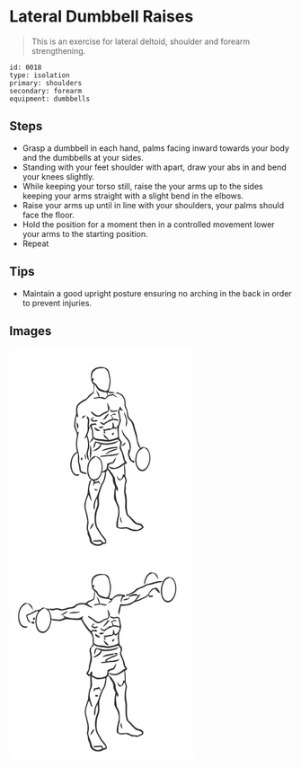 # Lateral Dumbbell Raises
> This is an exercise for lateral deltoid, shoulder and forearm strengthening.

``` 
id: 0018 
type: isolation 
primary: shoulders 
secondary: forearm 
equipment: dumbbells 
``` 

## Steps

 - Grasp a dumbbell in each hand, palms facing inward towards your body and the dumbbells at your sides.
 - Standing with your feet shoulder with apart, draw your abs in and bend your knees slightly.
 - While keeping your torso still, raise the your arms up to the sides keeping your arms straight with a slight bend in the elbows.
 - Raise your arms up until in line with your shoulders, your palms should face the floor.
 - Hold the position for a moment then in a controlled movement lower your arms to the starting position.
 - Repeat

## Tips

 - Maintain a good upright posture ensuring no arching in the back in order to prevent injuries.

## Images

<svg width="328" height="275pt" viewBox="0 0 246 275" xmlns="http://www.w3.org/2000/svg">
  <g fill="#FFF">
    <path d="M0 0h246v275H0V0m108.86 36.03c.12 4.64-.18 10.01 3.66 13.38-.27 3.42.33 7.02-.76 10.3-2.2 1.77-4.79 3.12-6.56 5.38-1.33 1.37-2.26 3.34-4.23 3.91-3.68 1.3-6.66 3.91-9.5 6.5-3.08 3.41-2.61 8.32-2.28 12.56-1.4 5.2-2.81 10.51-2.77 15.95.01 5.27 4.96 9.54 3.59 14.95-1.42 6.62-1.7 13.64.36 20.16-5.42 2.52-7.76 8.48-8.83 13.99-.99 5.4.24 11.3 3.59 15.69 1.93 2.45 6.74 4.26 8.56.74-2.52-.02-5.54.26-7.32-1.94-3.85-4.49-3.94-11.03-2.76-16.53.79-4.51 3.75-8.08 7.25-10.82 1.75 5.14-.49 10.63 1.44 15.69 1.12 3.14.72 6.59 1.82 9.72 2.07 3.22 6.41 3.02 9.74 3.66-1.29-3.46-5.69-2.29-8.02-4.34-1.13-2.86-.56-6.15-1.75-9.03-.9-2.18-1.09-4.53-.86-6.86.68-6.57-2.8-12.63-2.8-19.15-.39-6.07 1.47-11.92 2.32-17.86-.43.33-1.3 1-1.74 1.33-1.06-4.1-3.67-8.02-2.85-12.42.49-2.97.84-5.96 1.28-8.93.89.27 1.76.56 2.64.89-.81-4.7-2.43-9.77-.49-14.39 2.62-3.88 6.87-6.13 10.92-8.21 3.16-3.19 6.11-6.61 9.68-9.38l.46.85c-.05-4.23.91-8.39.83-12.62 1.17 1.33 2.17 2.79 2.99 4.36 2.35 4.75 8.28 6.12 13.15 6.25.32 1.09.95 3.25 1.27 4.33-.83 1.16-1.73 2.27-2.66 3.36-2.64-1.09-5.43-1.73-8.29-1.71.91-3.77-2.44-6.33-4.32-9.12 1.17 3.05 2.26 6.15 3.72 9.08-2.73.55-5.45 1.17-8.12 2 3.5 1.75 7.15-1.1 10.77-.15 2.01.25 3.89 1.3 5.94 1.21 1.52-.73 2.57-2.13 3.64-3.38 2.38-.82 4.81-1.47 7.33-1.69 1.67 1.5 3.72 2.35 5.85 2.95-2.07-1.49-4.18-2.96-6.07-4.69-2.58.18-5.04 1-7.44 1.89-.03-1.38-.07-2.75-.12-4.12 3.06 1 6.31 1.78 9.49.75-2.52-1.37-5.49-1.22-8.23-1.74 1.41-3.78 2.02-7.79 2.63-11.75.82-5.17-1.3-10.13-2.07-15.16-2.18-5.77-9.54-6.56-14.8-5.52-4.8.61-9.25 4.67-9.28 9.68m32.39 25.18c7.27-.38 13.34 6.63 12.44 13.78-.6 3.57 1.75 6.47 2.71 9.71.8 2.29.51 4.77.89 7.13.83 3.38 3.95 5.36 5.69 8.2 1.65 3.04 2.18 6.49 3.16 9.76 1.38 4.69 3.21 9.29 3.79 14.18.7 3.77 1.6 8 4.62 10.65-4.44 3.35-6.04 9.03-6.45 14.34-.25 4.88.82 10.15 4.14 13.9 2.48 2.8 7.21 3.11 9.84.35 6.61-6.4 7.9-17.28 4.08-25.45-1.82-4.14-7.08-5.94-11.09-3.9-1.3-3.96-3.86-7.53-4-11.82-.2-6.2-3.08-11.8-4.17-17.83-.7-3.47-2.63-6.51-5.33-8.76-3.23-2.52-2.82-6.9-3.77-10.48-.62-3.42-3.12-6.35-2.7-9.96.14-3.39-.49-6.84-2.5-9.64-1.6-3.41-5.52-4.33-8.65-5.79-.9.55-1.79 1.1-2.7 1.63m-10.33 23.82c-3.59 1.06-6.71 3.02-9.84 4.96-4.86 2.36-8.44-2.5-11.96-4.98-.19 2.78 2.27 4.32 4.23 5.76 3.08 2.49 7.93 2.1 10.79-.54 1.87-1.8 4.5-2.18 6.74-3.33 1.52-1.67 2.21-3.88 3.18-5.89-1.01-2.53-2.04-5.06-3.53-7.35-.2 3.9 2.45 7.57.39 11.37m14.15.18c.42 4.65 2.49 9.13 1.83 13.84-.7 2.77-2.29 5.18-3.68 7.65-.72-.01-2.18-.01-2.91-.01-1.07-1.82-.18-6.28-2.89-6.49.49 2.61.63 5.28-.45 7.78-2.64.08-5.41-.18-7.78 1.23-1.4 1.02-2.75-.6-4.06-1.01.53 1.46 1 2.94 1.4 4.44l-1.46.24c1.07.78 2.16 1.54 3.25 2.29-.3-1.33-.61-2.66-.94-3.98 3.74-.86 7.73-.91 11.14-2.83 1.15-.64 2.43.26 3.62.4.48-.45 1.45-1.36 1.94-1.81.05 4.2.57 8.36 1.13 12.51-3.7 2.52-8.21 2.89-12.39 4.12-.46-.8-.89-1.61-1.3-2.43-2.37-1.69-4.08-4.05-6-6.18-.03 3.36 2.62 7.56 6.3 7.06-.73.52-1.46 1.04-2.19 1.55-5.65-1.93-12.33.09-17.23-3.93-.75-4.91-.06-10.22-2.86-14.65.51-.51 1.02-1.02 1.53-1.52 1.95-.06 3.91-.09 5.86-.06-.75-.87-1.5-1.74-2.26-2.61-1.5.83-3.13 1.14-4.8.7-.9.89-1.87 1.7-2.85 2.49 1.19 2.63 2.92 5.12 3.32 8.04.08 2.75.05 5.51.49 8.24-1.2 2.43-2.68 4.68-3.99 7.04 1.79-1.26 3.12-3.07 5.06-4.15-.17-.52-.5-1.56-.66-2.08 4.23 3.42 9.6 3.49 14.74 4.02 6.27 1.59 12.61-.57 18.55-2.48 1.12 1.18 2.3 2.31 3.51 3.4-.03 2.81-.64 5.55-1.17 8.29 2.15 4.18 4.22 8.51 4.88 13.21.16 2.16 1.4 3.95 2.27 5.86-4.15 2.21-7.42 6.09-12.2 7.03-3.26.82-6.4-.79-9.55-1.37 1.56 2.08 4.08 3.57 6.75 3.36 5.29 0 10.09-2.79 14.01-6.13.13 4.52.34 9.05.57 13.57-.48-.08-1.43-.24-1.91-.33-.61 2.3-1.13 4.78-2.9 6.52-3.07.19-4.14-3.17-5.68-5.19.63 2.21 1.17 4.64 2.88 6.31 3.44 1.35 5.65-2.46 6.96-4.98.96 2.06 2.56 4.19 1.82 6.6-1.4 4.65-1.1 9.52-1.71 14.28.84 5.3 2.01 10.62 1.47 16.04-.63 4.94.71 9.81 2.06 14.52 2.23 2.68 5.22 4.68 7.15 7.65 2.49 3.7 6.68 6.06 11.16 6.1.77 1.02 1.53 2.06 2.27 3.1-2.03 1.1-3.95 2.49-6.2 3.1-2.54-.24-5.08-.53-7.59-.96-2.72-1.02-5.31-2.87-8.36-2.52-3.32.33-6.7.87-9.94-.28-.1-3.92-.24-7.92.88-11.72 1.43-4.58 1.03-9.48.67-14.19-.19-3.31-2.27-6.04-3.34-9.08-1.28-5.36-1.8-10.9-1.07-16.38.45.94 1.36 2.82 1.81 3.75 1.25-1.94 1.38-4.32-.03-6.23-2.27-3.57-2.6-7.76-3.13-11.82-2.27-4.65-5.3-8.94-8.96-12.6.05-1.45.17-2.89.37-4.31.94-.76 2.01-1.33 3.04-1.96 4.88.51 6.31-4.97 7-8.75-1.69 2.01-3.11 4.24-4.39 6.52-2.49.5-4.9 1.27-7.29 2.09-.47 2.43-.34 4.99-1.18 7.32-1.6 1.51-3.68 2.37-5.55 3.48 1.1-6.07.85-12.97-3.13-18-1.57-2.25-4.56-2.35-6.93-3.2-7.05 2.88-10.07 11.19-9.97 18.32-.3 6.22 2.24 13.6 8.79 15.56-.36 2.25-.93 4.49-.88 6.79.56-1.14 1.1-2.29 1.61-3.45 1.81-.47 3.62-.96 5.42-1.5.77 1.09 1.63 2.12 2.58 3.07-.58-1.88-1.16-3.78-2.15-5.48-1.31.53-2.61 1.1-3.89 1.7-.68-.56-1.36-1.11-2.05-1.66 5.86-.49 8.88-6.33 10.47-11.31 1.4 0 2.81-.04 4.21-.11-1.02 4.51-1.37 9.34-3.8 13.4-3.46 5.56-4.65 12.12-7.15 18.1-1.77 3.4-3.94 6.75-4.31 10.67-.21 2.69-1.21 5.81.73 8.11.87-5.28.45-10.93 3.67-15.55.17 3.51.95 7.13-.03 10.6-.88 3.4-2.93 6.46-3.16 10.02-.47 5.34-.54 10.83 1.02 16.01.75 3.46 3.25 6.1 4.93 9.12 2.35 4.63 6.7 7.91 8.62 12.83-1.04.27-2.08.5-3.14.68-1.66-1.44-2.58-4.75-5.38-3.52-2.94.96-6.46-.67-8.9 1.65 3.57.74 7.18.43 10.77.12l1.68 2.04c-3.98 3-10.16 2.66-13.16-1.55-1.16-2.92-1.28-6.19-2.71-9.03-1.31-3.93-3.55-7.96-2.51-12.21 1.64-7.58-1.38-14.98-2.99-22.28-1.49-6.57.92-13.15 3.52-19.1 1.48 2.82 1.94 6.3 4.47 8.47-1.35-5.37-3.08-10.65-3.76-16.16.26-3.9 1.79-7.53 2.79-11.26-.37-.16-1.13-.49-1.51-.65-2.54 5.57-2.59 11.74-3.25 17.71-1.61 5.32-3.9 10.52-4.5 16.11.45 6.82 3.27 13.23 3.97 20.02.56 4.95-2.15 9.94.43 14.63-.96 3.75 2.22 6.64 2.53 10.21.24 2.14.43 4.68 2.49 5.92 4.16 3.58 11.4 4.77 15.6.71 1.4-.17 2.8-.35 4.2-.54.09-1.57.13-3.15.12-4.73-1.82-2.68-3.64-5.35-5.89-7.69-2-3.22-3.91-6.51-6.01-9.67-2.65-8.44-2.15-18.03 1.5-26.11 1.88-5.35-.18-11.09.88-16.55 1.02-4.58 2.68-9 4.19-13.41 3.23-4.68 4.95-10.22 5.14-15.9-.21-1.82.96-3.19 1.97-4.55 2.3 2.67 4.03 5.76 5.91 8.74 1.9 2.89.69 6.68 2.25 9.72.79 1.98 2.41 3.92 1.65 6.18-.96 4.43-1.19 8.97-1.23 13.49 1.34 5.04 5.09 9.24 5.48 14.58 1.48 8.14-3.46 15.73-2.16 23.92 3.17 2.58 7.24 2.29 11.06 1.86 4.45-.79 7.57 3.62 11.95 3.28 4.92.74 10.71-.87 13.46-5.26-1.18-1.56-2.24-3.26-3.81-4.47-2.3-.64-4.93-.46-6.83-2.14-3.78-2.85-6.15-7.18-10.2-9.75-3.54-9.18-.29-19.34-3.03-28.67-.81-2.31-.47-4.76.06-7.08-1.19-3.01.34-5.91.94-8.85.74-3.12-1.97-5.71-1.75-8.78.19-4.68-.09-9.37-.93-13.97 1.11-.62 2.22-1.24 3.33-1.87-.94-1.49-1.93-2.95-3.03-4.32-.57-6.01-3.64-11.28-5.34-16.97.2-2.41 1.64-4.68 1.07-7.13-.61-1.72-2.36-2.74-3.01-4.43-1.06-4.4-.91-8.97-.87-13.47-.05-3.56 2.16-6.59 2.88-9.99-.37-4.78-2.4-9.36-1.95-14.24 1.62-.79 3.31.48 4.96.68-1.44-1.89-3.09-3.64-4.15-5.78-.79 2.24-1.67 4.45-2.69 6.6m-11.05-2.19c1.05 4.98 7.68 2.53 10.97 1.36-1.94-1.4-4.17-.18-6.19.25-1.58-.58-3.15-1.2-4.78-1.61m18.89 2.5c-.23 5.03 3.91 9.23 2.84 14.28-.28 2.24-.52 4.49-.51 6.75 4.4-6.7.91-14.67-2.33-21.03m-14.26 2.95c-1.23.92-2.52 1.77-3.9 2.45.68.42 1.36.84 2.04 1.27.14.82.42 2.48.56 3.31-2.38.88-5.07 1.2-6.83 3.24-.55.11-1.65.32-2.2.42-.42.61-1.26 1.84-1.68 2.45-2.01-.83-3.95-1.83-5.95-2.69 1.05 2.49 3.33 3.88 5.81 4.63 1.32-1.74 3.08-2.99 5.08-3.85 2.15-1.14 4.5-1.83 6.67-2.93 2.78.27 5.53.67 8.2 1.51-1.5-3.03-4.91-3.16-7.87-2.91-.28-1.76-1.2-3.29-2.23-4.71 2.18-1.16 4.48-1.22 6.77-.33-.83-.74-1.66-1.49-2.49-2.24-.49.09-1.49.28-1.98.38m-14.4 8.54c1.52-.62 2.96-1.41 4.43-2.16 1.26-2.29 2.94-4.31 4.62-6.31-4.7.35-5.89 5.77-9.05 8.47m-26.56-5.3c-.25 1.16-.45 2.33-.6 3.51 1.73-1.56 3.51-3.05 5.12-4.74-1.53.31-3.09.58-4.52 1.23m7.18 6.34c-.37 3.31-.61 6.63-.36 9.97.59 5.24-3.78 9.3-3.83 14.45.56-.87 1.68-2.6 2.24-3.47 2.51 6.01 2.84 13.03.55 19.16-1.24 4.45-.27 9.76 2.89 13.22-.27-3.48-1.64-6.8-1.57-10.31.45-3.38 2.09-6.58 1.81-10.06.14-4.76-.98-9.41-2.58-13.86 1.53-3.42 2.06-7.16 3.25-10.69-.3-.44-.9-1.3-1.2-1.73.32-4.27 2.04-9.94-2.03-12.99-2.27 1.87 1.42 4.05.83 6.31m3.99-3.09l.28 2.87c2.76 1.59 5.84 1.37 8.8.51-.58-.58-1.16-1.16-1.74-1.73-2.37 1.2-5.23 1.02-6.44-1.7.73-.11 2.19-.34 2.92-.45-.18-.39-.55-1.16-.74-1.55-1.03.68-2.06 1.37-3.08 2.05M91.37 108.6c1.43-3.07 1.02-6.52-1.78-8.68.21 2.94.17 6.1 1.78 8.68m27.52-2.75c1.16.88 2.38 2.02 3.97 1.88 1.39-.26 2.04-1.69 2.9-2.63-2.29.23-4.59.46-6.87.75m2.36 5.02a107.98 107.98 0 0 1-7.74-4.29c-.17 3.79 4.65 6.29 7.74 4.29m31.26 6.73c2.22 3.12 5.29 5.69 6.86 9.26 1.21 3.16 1.44 6.61 1.02 9.94-.42-.11-1.28-.35-1.71-.47.39 2.24-.29 4.46-.35 6.69.25 2.04 1.08 3.95 1.81 5.86.72 2.87 4.03 3.48 5.87 5.45.47-.8.95-1.6 1.42-2.4-1.41-.54-2.83-1.06-4.26-1.54-.96-2.2-1.92-4.4-3.07-6.5.52-4.35 2.64-8.48 1.94-12.94-.11-4.5-2.87-8.25-5.77-11.44-3.09-2.93-4.14-7.24-6.68-10.58.56 3 1.56 5.94 2.92 8.67m-15.01-3.16c-1.12.6-.89 3.4.71 2.24 2.07-.83 1.42-4.67-.71-2.24m-13.65 13.15c-3.03-.82-6.05-1.71-9.14-2.33-1.27 3-3.32 6.25-1.71 9.53.76-2.68 1.55-5.36 2.68-7.92 1.89.59 3.78 1.14 5.67 1.7-1.1 5.29-6.59 6.9-10.33 9.88 5.08-.36 11.15-3.62 11.62-9.26 3.68.84 7.51 1.14 11.23.4 4.17-.89 9.01-1.4 11.58-5.28-6.81 2.69-14.26 4.67-21.6 3.28m26.07 4.78c2.09-1.46 5.16-2.64 5.3-5.58-2.42 1.13-4.54 2.93-5.3 5.58m-42.29-2.26c.27 6.31-.36 12.61-.29 18.91 2.48-4.33 2.24-9.38 1.91-14.18a9.814 9.814 0 0 0-1.62-4.73m22.82 4.56c-2.6.74-5.42 1.35-7.28 3.5 5.71-.86 11.16-3.09 16.91-3.66 1.67-.31 4.12.52 4.72-1.86-4.86-.1-9.67.81-14.35 2.02m-3.08 8.3c2.79-.91 5.25-2.56 7.95-3.67 3.28-1.46 6.87-2.31 9.76-4.54-6.42.88-13.24 3.32-17.71 8.21m-6.11 1.78c.16.34.48 1.03.64 1.38 6.71-.64 13.46-1.09 20.13-2.13 2.08-.09 3.42-1.81 4.86-3.06-8.34 2.45-17.09 2.51-25.63 3.81m-18.75 5.39c-.17-2.95-.57-5.89-1.28-8.76-1.13 3.02-.5 6.14 1.28 8.76m-6.72-2.97c-.78.92-.67 2.86.53 3.38 1.91-.11 1.41-4.28-.53-3.38m-18.57 5.1c.59.49.59.49 0 0m36.3 36.51c.06 3.31 3.27 2.23 5.15 1.21-1.69-.5-3.42-.87-5.15-1.21m35 37.22c-.99 3.08-.84 6.53 1.94 8.6-.33-1.53-.73-3.03-1.14-4.53-.03-1.4-.16-2.81-.8-4.07m-41.26 17.14c2.12-1.23 3.62-3.17 4.23-5.56.53-1 1.04-2.01 1.54-3.02-3.72 1.15-4.39 5.45-5.77 8.58z"/>
    <path d="M113.68 30.7c3.56-3.31 8.74-3.27 13.3-3.09 1.64 1.54 3.53 2.92 4.63 4.93.79 2.47 1 5.07 1.65 7.57 1.39 4.58-.03 9.3-.94 13.82-.26 2.64-3.21 5-5.76 3.51-3.25-1.47-7.48-2.24-9.05-5.86-1.14-2.87-4.29-3.92-6.2-6.15.56-1.44 1.14-2.87 1.71-4.31-.7.11-2.1.35-2.8.47-.25-3.87.27-8.27 3.46-10.89zM172.33 139.39c1.77-2.8 4.82-4.28 7.55-5.95 2.25 1.66 4.77 3.33 5.73 6.11 2.48 6.41 1.74 14.19-2.21 19.87-1.66 2.21-4.35 4.51-7.31 3.62-4.1-1.55-6.06-6.04-6.33-10.16-.34-4.59.1-9.5 2.57-13.49zM115.44 145.68c2.39 1.54 4.98 3.13 6.08 5.9 2.54 5.76 2.12 12.7-.46 18.38-1.68 3.62-5.6 7.3-9.89 5.87-4.07-1.91-5.41-6.77-5.83-10.88-.22-4.6.56-9.45 3.05-13.39 1.67-2.67 4.46-4.25 7.05-5.88z"/>
  </g>
  <g fill="#333">
    <path d="M108.86 36.03c.03-5.01 4.48-9.07 9.28-9.68 5.26-1.04 12.62-.25 14.8 5.52.77 5.03 2.89 9.99 2.07 15.16-.61 3.96-1.22 7.97-2.63 11.75 2.74.52 5.71.37 8.23 1.74-3.18 1.03-6.43.25-9.49-.75.05 1.37.09 2.74.12 4.12 2.4-.89 4.86-1.71 7.44-1.89 1.89 1.73 4 3.2 6.07 4.69-2.13-.6-4.18-1.45-5.85-2.95-2.52.22-4.95.87-7.33 1.69-1.07 1.25-2.12 2.65-3.64 3.38-2.05.09-3.93-.96-5.94-1.21-3.62-.95-7.27 1.9-10.77.15 2.67-.83 5.39-1.45 8.12-2-1.46-2.93-2.55-6.03-3.72-9.08 1.88 2.79 5.23 5.35 4.32 9.12 2.86-.02 5.65.62 8.29 1.71.93-1.09 1.83-2.2 2.66-3.36-.32-1.08-.95-3.24-1.27-4.33-4.87-.13-10.8-1.5-13.15-6.25-.82-1.57-1.82-3.03-2.99-4.36.08 4.23-.88 8.39-.83 12.62l-.46-.85c-3.57 2.77-6.52 6.19-9.68 9.38-4.05 2.08-8.3 4.33-10.92 8.21-1.94 4.62-.32 9.69.49 14.39-.88-.33-1.75-.62-2.64-.89-.44 2.97-.79 5.96-1.28 8.93-.82 4.4 1.79 8.32 2.85 12.42.44-.33 1.31-1 1.74-1.33-.85 5.94-2.71 11.79-2.32 17.86 0 6.52 3.48 12.58 2.8 19.15-.23 2.33-.04 4.68.86 6.86 1.19 2.88.62 6.17 1.75 9.03 2.33 2.05 6.73.88 8.02 4.34-3.33-.64-7.67-.44-9.74-3.66-1.1-3.13-.7-6.58-1.82-9.72-1.93-5.06.31-10.55-1.44-15.69-3.5 2.74-6.46 6.31-7.25 10.82-1.18 5.5-1.09 12.04 2.76 16.53 1.78 2.2 4.8 1.92 7.32 1.94-1.82 3.52-6.63 1.71-8.56-.74-3.35-4.39-4.58-10.29-3.59-15.69 1.07-5.51 3.41-11.47 8.83-13.99-2.06-6.52-1.78-13.54-.36-20.16 1.37-5.41-3.58-9.68-3.59-14.95-.04-5.44 1.37-10.75 2.77-15.95-.33-4.24-.8-9.15 2.28-12.56 2.84-2.59 5.82-5.2 9.5-6.5 1.97-.57 2.9-2.54 4.23-3.91 1.77-2.26 4.36-3.61 6.56-5.38 1.09-3.28.49-6.88.76-10.3-3.84-3.37-3.54-8.74-3.66-13.38m4.82-5.33c-3.19 2.62-3.71 7.02-3.46 10.89.7-.12 2.1-.36 2.8-.47-.57 1.44-1.15 2.87-1.71 4.31 1.91 2.23 5.06 3.28 6.2 6.15 1.57 3.62 5.8 4.39 9.05 5.86 2.55 1.49 5.5-.87 5.76-3.51.91-4.52 2.33-9.24.94-13.82-.65-2.5-.86-5.1-1.65-7.57-1.1-2.01-2.99-3.39-4.63-4.93-4.56-.18-9.74-.22-13.3 3.09z"/>
    <path d="M141.25 61.21c.91-.53 1.8-1.08 2.7-1.63 3.13 1.46 7.05 2.38 8.65 5.79 2.01 2.8 2.64 6.25 2.5 9.64-.42 3.61 2.08 6.54 2.7 9.96.95 3.58.54 7.96 3.77 10.48 2.7 2.25 4.63 5.29 5.33 8.76 1.09 6.03 3.97 11.63 4.17 17.83.14 4.29 2.7 7.86 4 11.82 4.01-2.04 9.27-.24 11.09 3.9 3.82 8.17 2.53 19.05-4.08 25.45-2.63 2.76-7.36 2.45-9.84-.35-3.32-3.75-4.39-9.02-4.14-13.9.41-5.31 2.01-10.99 6.45-14.34-3.02-2.65-3.92-6.88-4.62-10.65-.58-4.89-2.41-9.49-3.79-14.18-.98-3.27-1.51-6.72-3.16-9.76-1.74-2.84-4.86-4.82-5.69-8.2-.38-2.36-.09-4.84-.89-7.13-.96-3.24-3.31-6.14-2.71-9.71.9-7.15-5.17-14.16-12.44-13.78m31.08 78.18c-2.47 3.99-2.91 8.9-2.57 13.49.27 4.12 2.23 8.61 6.33 10.16 2.96.89 5.65-1.41 7.31-3.62 3.95-5.68 4.69-13.46 2.21-19.87-.96-2.78-3.48-4.45-5.73-6.11-2.73 1.67-5.78 3.15-7.55 5.95zM130.92 85.03c2.06-3.8-.59-7.47-.39-11.37 1.49 2.29 2.52 4.82 3.53 7.35-.97 2.01-1.66 4.22-3.18 5.89-2.24 1.15-4.87 1.53-6.74 3.33-2.86 2.64-7.71 3.03-10.79.54-1.96-1.44-4.42-2.98-4.23-5.76 3.52 2.48 7.1 7.34 11.96 4.98 3.13-1.94 6.25-3.9 9.84-4.96z"/>
    <path d="M145.07 85.21c1.02-2.15 1.9-4.36 2.69-6.6 1.06 2.14 2.71 3.89 4.15 5.78-1.65-.2-3.34-1.47-4.96-.68-.45 4.88 1.58 9.46 1.95 14.24-.72 3.4-2.93 6.43-2.88 9.99-.04 4.5-.19 9.07.87 13.47.65 1.69 2.4 2.71 3.01 4.43.57 2.45-.87 4.72-1.07 7.13 1.7 5.69 4.77 10.96 5.34 16.97 1.1 1.37 2.09 2.83 3.03 4.32-1.11.63-2.22 1.25-3.33 1.87.84 4.6 1.12 9.29.93 13.97-.22 3.07 2.49 5.66 1.75 8.78-.6 2.94-2.13 5.84-.94 8.85-.53 2.32-.87 4.77-.06 7.08 2.74 9.33-.51 19.49 3.03 28.67 4.05 2.57 6.42 6.9 10.2 9.75 1.9 1.68 4.53 1.5 6.83 2.14 1.57 1.21 2.63 2.91 3.81 4.47-2.75 4.39-8.54 6-13.46 5.26-4.38.34-7.5-4.07-11.95-3.28-3.82.43-7.89.72-11.06-1.86-1.3-8.19 3.64-15.78 2.16-23.92-.39-5.34-4.14-9.54-5.48-14.58.04-4.52.27-9.06 1.23-13.49.76-2.26-.86-4.2-1.65-6.18-1.56-3.04-.35-6.83-2.25-9.72-1.88-2.98-3.61-6.07-5.91-8.74-1.01 1.36-2.18 2.73-1.97 4.55-.19 5.68-1.91 11.22-5.14 15.9-1.51 4.41-3.17 8.83-4.19 13.41-1.06 5.46 1 11.2-.88 16.55-3.65 8.08-4.15 17.67-1.5 26.11 2.1 3.16 4.01 6.45 6.01 9.67 2.25 2.34 4.07 5.01 5.89 7.69.01 1.58-.03 3.16-.12 4.73-1.4.19-2.8.37-4.2.54-4.2 4.06-11.44 2.87-15.6-.71-2.06-1.24-2.25-3.78-2.49-5.92-.31-3.57-3.49-6.46-2.53-10.21-2.58-4.69.13-9.68-.43-14.63-.7-6.79-3.52-13.2-3.97-20.02.6-5.59 2.89-10.79 4.5-16.11.66-5.97.71-12.14 3.25-17.71.38.16 1.14.49 1.51.65-1 3.73-2.53 7.36-2.79 11.26.68 5.51 2.41 10.79 3.76 16.16-2.53-2.17-2.99-5.65-4.47-8.47-2.6 5.95-5.01 12.53-3.52 19.1 1.61 7.3 4.63 14.7 2.99 22.28-1.04 4.25 1.2 8.28 2.51 12.21 1.43 2.84 1.55 6.11 2.71 9.03 3 4.21 9.18 4.55 13.16 1.55l-1.68-2.04c-3.59.31-7.2.62-10.77-.12 2.44-2.32 5.96-.69 8.9-1.65 2.8-1.23 3.72 2.08 5.38 3.52 1.06-.18 2.1-.41 3.14-.68-1.92-4.92-6.27-8.2-8.62-12.83-1.68-3.02-4.18-5.66-4.93-9.12-1.56-5.18-1.49-10.67-1.02-16.01.23-3.56 2.28-6.62 3.16-10.02.98-3.47.2-7.09.03-10.6-3.22 4.62-2.8 10.27-3.67 15.55-1.94-2.3-.94-5.42-.73-8.11.37-3.92 2.54-7.27 4.31-10.67 2.5-5.98 3.69-12.54 7.15-18.1 2.43-4.06 2.78-8.89 3.8-13.4-1.4.07-2.81.11-4.21.11-1.59 4.98-4.61 10.82-10.47 11.31.69.55 1.37 1.1 2.05 1.66 1.28-.6 2.58-1.17 3.89-1.7.99 1.7 1.57 3.6 2.15 5.48-.95-.95-1.81-1.98-2.58-3.07-1.8.54-3.61 1.03-5.42 1.5a89.87 89.87 0 0 1-1.61 3.45c-.05-2.3.52-4.54.88-6.79-6.55-1.96-9.09-9.34-8.79-15.56-.1-7.13 2.92-15.44 9.97-18.32 2.37.85 5.36.95 6.93 3.2 3.98 5.03 4.23 11.93 3.13 18 1.87-1.11 3.95-1.97 5.55-3.48.84-2.33.71-4.89 1.18-7.32 2.39-.82 4.8-1.59 7.29-2.09 1.28-2.28 2.7-4.51 4.39-6.52-.69 3.78-2.12 9.26-7 8.75-1.03.63-2.1 1.2-3.04 1.96-.2 1.42-.32 2.86-.37 4.31 3.66 3.66 6.69 7.95 8.96 12.6.53 4.06.86 8.25 3.13 11.82 1.41 1.91 1.28 4.29.03 6.23-.45-.93-1.36-2.81-1.81-3.75-.73 5.48-.21 11.02 1.07 16.38 1.07 3.04 3.15 5.77 3.34 9.08.36 4.71.76 9.61-.67 14.19-1.12 3.8-.98 7.8-.88 11.72 3.24 1.15 6.62.61 9.94.28 3.05-.35 5.64 1.5 8.36 2.52 2.51.43 5.05.72 7.59.96 2.25-.61 4.17-2 6.2-3.1-.74-1.04-1.5-2.08-2.27-3.1-4.48-.04-8.67-2.4-11.16-6.1-1.93-2.97-4.92-4.97-7.15-7.65-1.35-4.71-2.69-9.58-2.06-14.52.54-5.42-.63-10.74-1.47-16.04.61-4.76.31-9.63 1.71-14.28.74-2.41-.86-4.54-1.82-6.6-1.31 2.52-3.52 6.33-6.96 4.98-1.71-1.67-2.25-4.1-2.88-6.31 1.54 2.02 2.61 5.38 5.68 5.19 1.77-1.74 2.29-4.22 2.9-6.52.48.09 1.43.25 1.91.33-.23-4.52-.44-9.05-.57-13.57-3.92 3.34-8.72 6.13-14.01 6.13-2.67.21-5.19-1.28-6.75-3.36 3.15.58 6.29 2.19 9.55 1.37 4.78-.94 8.05-4.82 12.2-7.03-.87-1.91-2.11-3.7-2.27-5.86-.66-4.7-2.73-9.03-4.88-13.21.53-2.74 1.14-5.48 1.17-8.29a62.572 62.572 0 0 1-3.51-3.4c-5.94 1.91-12.28 4.07-18.55 2.48-5.14-.53-10.51-.6-14.74-4.02.16.52.49 1.56.66 2.08-1.94 1.08-3.27 2.89-5.06 4.15 1.31-2.36 2.79-4.61 3.99-7.04-.44-2.73-.41-5.49-.49-8.24-.4-2.92-2.13-5.41-3.32-8.04.98-.79 1.95-1.6 2.85-2.49 1.67.44 3.3.13 4.8-.7.76.87 1.51 1.74 2.26 2.61-1.95-.03-3.91 0-5.86.06-.51.5-1.02 1.01-1.53 1.52 2.8 4.43 2.11 9.74 2.86 14.65 4.9 4.02 11.58 2 17.23 3.93.73-.51 1.46-1.03 2.19-1.55-3.68.5-6.33-3.7-6.3-7.06 1.92 2.13 3.63 4.49 6 6.18.41.82.84 1.63 1.3 2.43 4.18-1.23 8.69-1.6 12.39-4.12-.56-4.15-1.08-8.31-1.13-12.51-.49.45-1.46 1.36-1.94 1.81-1.19-.14-2.47-1.04-3.62-.4-3.41 1.92-7.4 1.97-11.14 2.83.33 1.32.64 2.65.94 3.98-1.09-.75-2.18-1.51-3.25-2.29l1.46-.24c-.4-1.5-.87-2.98-1.4-4.44 1.31.41 2.66 2.03 4.06 1.01 2.37-1.41 5.14-1.15 7.78-1.23 1.08-2.5.94-5.17.45-7.78 2.71.21 1.82 4.67 2.89 6.49.73 0 2.19 0 2.91.01 1.39-2.47 2.98-4.88 3.68-7.65.66-4.71-1.41-9.19-1.83-13.84m-29.63 60.47c-2.59 1.63-5.38 3.21-7.05 5.88-2.49 3.94-3.27 8.79-3.05 13.39.42 4.11 1.76 8.97 5.83 10.88 4.29 1.43 8.21-2.25 9.89-5.87 2.58-5.68 3-12.62.46-18.38-1.1-2.77-3.69-4.36-6.08-5.9z"/>
    <path d="M134.02 83.02c1.63.41 3.2 1.03 4.78 1.61 2.02-.43 4.25-1.65 6.19-.25-3.29 1.17-9.92 3.62-10.97-1.36zM152.91 85.52c3.24 6.36 6.73 14.33 2.33 21.03-.01-2.26.23-4.51.51-6.75 1.07-5.05-3.07-9.25-2.84-14.28zM138.65 88.47c.49-.1 1.49-.29 1.98-.38.83.75 1.66 1.5 2.49 2.24-2.29-.89-4.59-.83-6.77.33 1.03 1.42 1.95 2.95 2.23 4.71 2.96-.25 6.37-.12 7.87 2.91-2.67-.84-5.42-1.24-8.2-1.51-2.17 1.1-4.52 1.79-6.67 2.93-2 .86-3.76 2.11-5.08 3.85-2.48-.75-4.76-2.14-5.81-4.63 2 .86 3.94 1.86 5.95 2.69.42-.61 1.26-1.84 1.68-2.45.55-.1 1.65-.31 2.2-.42 1.76-2.04 4.45-2.36 6.83-3.24-.14-.83-.42-2.49-.56-3.31-.68-.43-1.36-.85-2.04-1.27 1.38-.68 2.67-1.53 3.9-2.45z"/>
    <path d="M124.25 97.01c3.16-2.7 4.35-8.12 9.05-8.47-1.68 2-3.36 4.02-4.62 6.31-1.47.75-2.91 1.54-4.43 2.16zM97.69 91.71c1.43-.65 2.99-.92 4.52-1.23-1.61 1.69-3.39 3.18-5.12 4.74.15-1.18.35-2.35.6-3.51zM104.87 98.05c.59-2.26-3.1-4.44-.83-6.31 4.07 3.05 2.35 8.72 2.03 12.99.3.43.9 1.29 1.2 1.73-1.19 3.53-1.72 7.27-3.25 10.69 1.6 4.45 2.72 9.1 2.58 13.86.28 3.48-1.36 6.68-1.81 10.06-.07 3.51 1.3 6.83 1.57 10.31-3.16-3.46-4.13-8.77-2.89-13.22 2.29-6.13 1.96-13.15-.55-19.16-.56.87-1.68 2.6-2.24 3.47.05-5.15 4.42-9.21 3.83-14.45-.25-3.34-.01-6.66.36-9.97zM108.86 94.96c1.02-.68 2.05-1.37 3.08-2.05.19.39.56 1.16.74 1.55-.73.11-2.19.34-2.92.45 1.21 2.72 4.07 2.9 6.44 1.7.58.57 1.16 1.15 1.74 1.73-2.96.86-6.04 1.08-8.8-.51l-.28-2.87zM91.37 108.6c-1.61-2.58-1.57-5.74-1.78-8.68 2.8 2.16 3.21 5.61 1.78 8.68zM118.89 105.85c2.28-.29 4.58-.52 6.87-.75-.86.94-1.51 2.37-2.9 2.63-1.59.14-2.81-1-3.97-1.88zM121.25 110.87c-3.09 2-7.91-.5-7.74-4.29 2.52 1.53 5.1 2.97 7.74 4.29zM152.51 117.6a33.2 33.2 0 0 1-2.92-8.67c2.54 3.34 3.59 7.65 6.68 10.58 2.9 3.19 5.66 6.94 5.77 11.44.7 4.46-1.42 8.59-1.94 12.94 1.15 2.1 2.11 4.3 3.07 6.5 1.43.48 2.85 1 4.26 1.54-.47.8-.95 1.6-1.42 2.4-1.84-1.97-5.15-2.58-5.87-5.45-.73-1.91-1.56-3.82-1.81-5.86.06-2.23.74-4.45.35-6.69.43.12 1.29.36 1.71.47.42-3.33.19-6.78-1.02-9.94-1.57-3.57-4.64-6.14-6.86-9.26zM137.5 114.44c2.13-2.43 2.78 1.41.71 2.24-1.6 1.16-1.83-1.64-.71-2.24zM123.85 127.59c7.34 1.39 14.79-.59 21.6-3.28-2.57 3.88-7.41 4.39-11.58 5.28-3.72.74-7.55.44-11.23-.4-.47 5.64-6.54 8.9-11.62 9.26 3.74-2.98 9.23-4.59 10.33-9.88-1.89-.56-3.78-1.11-5.67-1.7-1.13 2.56-1.92 5.24-2.68 7.92-1.61-3.28.44-6.53 1.71-9.53 3.09.62 6.11 1.51 9.14 2.33z"/>
    <path d="M149.92 132.37c.76-2.65 2.88-4.45 5.3-5.58-.14 2.94-3.21 4.12-5.3 5.58zM107.63 130.11a9.814 9.814 0 0 1 1.62 4.73c.33 4.8.57 9.85-1.91 14.18-.07-6.3.56-12.6.29-18.91zM130.45 134.67c4.68-1.21 9.49-2.12 14.35-2.02-.6 2.38-3.05 1.55-4.72 1.86-5.75.57-11.2 2.8-16.91 3.66 1.86-2.15 4.68-2.76 7.28-3.5zM127.37 142.97c4.47-4.89 11.29-7.33 17.71-8.21-2.89 2.23-6.48 3.08-9.76 4.54-2.7 1.11-5.16 2.76-7.95 3.67zM121.26 144.75c8.54-1.3 17.29-1.36 25.63-3.81-1.44 1.25-2.78 2.97-4.86 3.06-6.67 1.04-13.42 1.49-20.13 2.13-.16-.35-.48-1.04-.64-1.38zM102.51 150.14c-1.78-2.62-2.41-5.74-1.28-8.76.71 2.87 1.11 5.81 1.28 8.76zM95.79 147.17c1.94-.9 2.44 3.27.53 3.38-1.2-.52-1.31-2.46-.53-3.38zM77.22 152.27c.59.49.59.49 0 0zM113.52 188.78c1.73.34 3.46.71 5.15 1.21-1.88 1.02-5.09 2.1-5.15-1.21zM148.52 226c.64 1.26.77 2.67.8 4.07.41 1.5.81 3 1.14 4.53-2.78-2.07-2.93-5.52-1.94-8.6zM107.26 243.14c1.38-3.13 2.05-7.43 5.77-8.58-.5 1.01-1.01 2.02-1.54 3.02-.61 2.39-2.11 4.33-4.23 5.56z"/>
  </g>
</svg>

<svg width="328" height="275pt" viewBox="0 0 246 275" xmlns="http://www.w3.org/2000/svg">
  <g fill="#FFF">
    <path d="M0 0h246v275H0V0m186.44 26.28c-4.63 3.51-6.57 9.7-6.62 15.33 2.39-2.74 1.96-6.74 3.97-9.71 1.38-2.98 4.21-4.88 7.3-5.78 4.34.69 5.3 5.49 7.98 8.23-.65-3-1.73-6.27-4.43-8.03-2.58-1.1-5.83-2.09-8.2-.04m-74.82 5.21c-3.19 3.86-1.87 9.14-1.39 13.65.23 2.14 2.05 3.57 3.24 5.2-.28 3.04-.45 6.1-1.16 9.07-.64 2.1-3.25 2.23-4.93 3.1-2.16.64-3.77 2.26-5.4 3.72-3.86-.25-8.08-.97-11.58 1.15-2.83 1.33-4.95 4.39-8.32 4.29-4.23 0-7.95 2.51-12.19 2.51-2.95-.51-5.89-1.79-8.92-.95-3.31.8-6.71.44-10.07.48-1.92-.63-3.87-1.19-5.8-1.78-1.88.9-3.68 1.97-5.31 3.28-2.39-.14-4.85.29-6.8 1.75-3.21 2.35-7.04 3.51-10.57 5.26.28 3.72 1.74 7.21 3.97 10.18.49-.49.97-.98 1.45-1.47-2.57-1.84-3.16-5-4.04-7.83 4.62-1.89 9.18-3.94 13.3-6.8.35.55.69 1.12 1.02 1.68-3.98 6.09-4.23 14.2-2.08 20.98 1.24 4.52 6.06 8.7 10.89 6.7 6.48-2.98 8.51-10.68 9.07-17.18 3.11 1.42 6.68 1 10 1.59 4.57.69 8.38-3.48 12.95-2.2 5.52.34 11.1 1.27 16.6.37 3.38 5.02 5.89 10.72 10.16 15.11 2.39 2.42 4.67 5.25 5.34 8.67.09 2.99.18 5.98.31 8.98-.98 3.26-4.95 5.3-4.45 9.02.22 2.71 1.29 5.3 1.26 8.05.14 5.13-2.22 9.9-2.29 15.02.07 2.89-2.45 4.8-3.33 7.38 1.8 1.29 3.41 5.23 5.8 2.46-1.54 5.71 1.32 11.74-1.15 17.26-1.77 4.76-1.64 9.9-2.38 14.86-1.54 4.99-3.65 9.89-4.15 15.13-.24 6.48 2.76 12.48 3.48 18.83.56 3.75.04 7.57-.72 11.25.68 2.25 1.38 4.51 1.41 6.88.03 2.88 2.06 5.21 2.54 7.99-.13 8.64 12.21 11.85 18.19 7.09 1.79-.15 3.38-.91 4.76-2.03-.26-3.53-2.37-6.43-4.67-8.94-2.76-2.78-4.13-6.53-6.3-9.72-2.32-3.35-2.76-7.56-2.93-11.51.25-4.67.2-9.53 2.12-13.88 3.41-7.12-.17-15.31 2.55-22.62 1.69-4.39 2.57-9.16 5.28-13.08 2.63-4.37 3-9.64 3.27-14.61.87-.97 1.74-1.95 2.6-2.93 1.38 3.06 3.08 5.96 4.98 8.73 1.93 2.45 1.35 5.73 1.86 8.61.66 2.01 1.85 3.8 2.56 5.8-.9 5.23-1.78 10.5-1.49 15.84 1.37 4.5 4.73 8.21 5.34 12.98 2.14 8.38-3.51 16.23-2.01 24.66 1.49.77 2.94 1.72 4.6 2.1 2.94.48 5.89-.95 8.81-.3 2.42.82 4.63 2.12 6.95 3.16 3.12-.77 6.39 1.39 9.3-.41 1.88-1.01 4.47-1.33 5.52-3.41 1.47-2.19-1.31-4.23-2.85-5.51-2.58-.6-5.4-.82-7.4-2.8-3.3-3.01-6.02-6.62-9.56-9.39-3.38-7.89-.87-16.78-2.27-25.05-1.36-6.16-1.3-12.69.21-18.81.91-3.2-1.92-5.92-1.55-9.1.17-4.57-.16-9.14-.85-13.66.87-.45 1.73-.89 2.6-1.33-.03-.6-.09-1.8-.13-2.4-1.07-1.19-2.46-2.34-2.56-4.07-.56-5.47-3.59-10.2-5.07-15.41.37-2.04 1.47-4.02 1.15-6.14-.02-2.24-2.1-3.47-3.09-5.26-.77-4.5-1.1-9.1-.83-13.66.22-3.67 2.81-6.76 2.83-10.44-.49-4.12-1.55-8.14-2.42-12.19-1.05-.36-2.09-.74-3.12-1.13-2.96 1.06-6.01 1.07-8.73-.63l-.58 1.68c1.49.51 2.9 1.51 4.52 1.51 2.3-.34 4.68-1.56 6.87-.19-.35 3.71 2.73 7.61.49 11.02-1.86-2.16-4.68-1.76-7.19-1.96-.29-1.52-1.08-2.82-2.05-4 .96-.59 1.92-1.18 2.89-1.77 1.31.26 2.63.5 3.95.71-1.26-.85-2.48-1.78-3.91-2.33-1.49 1.07-2.81 2.55-4.8 2.53 1.77 1.61 3.01 3.63 1.96 6.05-1.35.03-2.69.05-4.03.07-.37.44-1.1 1.3-1.46 1.74-1.84.72-3.37 1.96-4.96 3.09-2.09.52-3.5-1.72-5.14-2.63.02 3.21 3.07 4.16 5.68 4.63 1.72-2.01 4.19-3.03 6.37-4.41 1.71-.55 3.39-1.21 4.97-2.07 2.27.16 4.6.22 6.68 1.28l2.62.12c-1.66 3.11-2.6 9.38-7.33 8.43-.09-2.21-.91-4.27-1.85-6.24-.25 2.28-.48 4.56-.82 6.82-.47.26-1.43.78-1.91 1.04-3.79-.79-7.23 2.06-10.95.38.49.43 1.48 1.28 1.98 1.7-.35.92-.72 1.83-.96 2.79.87.75 1.78 1.47 2.72 2.14-.45-1.49-.91-2.97-1.41-4.43 2.25.89 4.31-.84 6.54-.9 2.23-.08 4.22-1.05 6.04-2.27.6.35 1.81 1.05 2.41 1.4.57-.64 1.71-1.93 2.28-2.57.08 1.43.25 4.28.34 5.71-.55.08-1.64.24-2.18.33.52.04 1.56.13 2.08.18.2 2.24.4 4.48.59 6.72-4.13 2.36-8.85 3.09-13.46 3.92-3.7-.06-7.27-1.43-11.01-1.29-2.94.28-5.46-1.31-7.98-2.56-.39-5.18-.08-10.71-3.17-15.2.33-.36.66-.71 1.01-1.06 2.27.27 4.57.31 6.86.4-.83-.95-1.67-1.89-2.52-2.82-1.46 1.09-3.06 1.56-4.77.52-.53.63-1.05 1.26-1.58 1.89-4.28-5.29-8.69-10.49-11.67-16.67.49-1.15.97-2.31 1.43-3.48-2.53.93-4.87 2.38-7.53 2.93-6.92-.01-14.38-.08-20.13-4.56 2.54-1.33 5.08-2.76 7.14-4.78-3.95.34-6.91 3.25-10.17 5.18.94-.15 1.88-.29 2.82-.43.99 1.24 2 2.47 3.02 3.69-2.85.98-5.62 3.1-8.79 2.43-2.89-.46-5.8-.67-8.72-.77-.59-4.43-1.54-8.91-4.14-12.64 2.67.73 5.55 1.85 8.27.65 3.24-1.62 6.41.8 9.69.88 3.49-.21 6.71-1.73 10.09-2.52 2.7-.5 5.81-.12 7.85-2.32 4.55-4.33 11.85-4.38 16.95-1.02 2.01 1.4 4.37 1.95 6.81 1.78-2.79-1.52-5.47-3.23-7.94-5.25 2.49-2.52 5.9-3.53 8.91-5.21 1.28-1.98.83-4.62 1.38-6.86.01-1.49.03-2.98.07-4.47 1.07 1.12 2.05 2.34 2.76 3.73 2.64 6.02 10.21 6.44 15.89 6.7 1 .61 2 1.22 3 1.82-1.5 1.43-3.25 2.54-5.06 3.51 1.29-.14 2.58-.34 3.87-.58 1.84-1.59 2.71-3.99 4.39-5.73 3.25-2.88 7.68-4.31 11.91-2.86-1.78 2.57-2.9 5.66-1.79 8.76 1.19-2.67 1.15-5.85 3.44-7.97l.94.86c.34-1.03.68-2.06 1.02-3.08-3.03-.36-6.08-1.48-9.14-.89-3.2.85-6.12 2.8-8.08 5.47-1.46-.04-3.33.6-4.2-.98 1.83-6.86 3.89-14.23 1.28-21.16-.23-4.16-1.81-8.81-6.22-10.14-5.59-1.12-12.74-1.34-16.59 3.69m99.75-.04c-3.87 1.22-6.01 5.03-7.45 8.55-2.5 6.93-2.6 15.14 1.4 21.54 1.74 2.8 5.29 4.36 8.49 3.28 3.78-1.35 5.94-5.06 7.35-8.59 2.44-6.61 2.58-14.38-.89-20.65-1.58-3.19-5.55-4.77-8.9-4.13m-20.33 7.44c-3.96 1.48-8.37 1.73-11.98 4.07-3.4 2.24-7.86 2.35-10.82 5.34-3.25 3.09-7.31 5.39-11.72 6.3-.35.6-1.04 1.81-1.39 2.41 4.18-1.2 8.31-2.74 12.04-5 2.54-2.06 4.89-4.54 8.17-5.42 3.82-.92 6.73-3.98 10.64-4.57 4.5-.64 8.65-2.66 13.16-3.27 2.06-.41 4.46-.3 5.86-2.22-4.73.16-9.5.69-13.96 2.36m-3.03 11.02c-1.8 3.07-3.76 6.46-7.23 7.84-4.02 1.38-7.5 4.18-11.86 4.45 2.71-1.92 4.46-4.76 6.1-7.59-1.58-.47-2.46.81-3.27 1.94-.41-.7-.81-1.41-1.2-2.11-4.43-1.22-9.08.44-12.35 3.5 4.48-.74 8.93-2.85 13.46-1.09-1.43 1.84-2.77 3.75-4.28 5.52-5.27 4.58-12.53 6.44-19.38 5.21-1.13 4.63-3.82 9.84-1.67 14.48 1.24-3.94 1.8-8.03 2.61-12.07 3.36-.21 6.75-.35 10.06-1.03 4.06-.83 7.02-4.24 11.08-5.08 4.05-.73 7.39-3.28 11.16-4.77 1.82-.6 3.04-2.09 3.99-3.69.46.89.9 1.78 1.34 2.68 1.53 0 3.06-.01 4.59-.03.17-.76.34-1.53.52-2.29l-4.27.72c-.3-.51-.9-1.52-1.2-2.03 2.09-2.89 4.24-5.99 7.71-7.32 1.74 1.44 3.51 2.9 4.83 4.77.88.25 1.75.5 2.63.74-1.36-2.45-2.42-5.45-5.04-6.84-3.23-.54-6.75 1.23-8.33 4.09m-71.67 7.38c1.08 3.13 2.34 6.19 3.5 9.28-2.29.46-4.57.95-6.87 1.35l.48 1.59c2.5-.48 4.94-1.35 7.5-1.4 3.32-.06 6.71 2.86 9.68.19-3.34-.65-6.63-1.52-10.03-1.8.47-3.66-2.22-6.51-4.26-9.21m36.59 3.93c-.14.33-.4 1-.53 1.34 3.13-.4 6.48-1.01 8.65-3.54-2.76.56-5.41 1.5-8.12 2.2m-133.9 5.85c-5.75 3.87-7.57 11.32-7.4 17.88.13 4.71 1.31 10.12 5.42 12.98 2.13 1.64 5.89 2.05 7.4-.6-3.52.23-7.35-.34-9.11-3.83-4.85-8.99-2.23-23.16 8.31-26.79 3.81 1.8 5.59 5.55 7.91 8.8-.58-3.2-1.8-6.73-4.91-8.3-2.38-.99-5.38-1.97-7.62-.14m111.46 7.75c.89 3.63 2.7 7.28 1.01 10.99-2.52.97-5.32 1.44-7.45 3.21-2.34 2.02-6.25 3.01-8.77.78-3.23-2.54-6.53-5.03-10.28-6.77.33 1.17.49 2.58 1.83 3.04 3.51 1.7 6.11 4.77 9.59 6.5 3.57 1.41 7.42-.58 9.77-3.27 2.53-.83 5.97-1.16 6.85-4.18 2.27-3.32.59-8.17-2.55-10.3m-51.37 4.97c3.25.29 6.5-.16 9.75-.36 1.95-.26 4.15-.37 5.57-1.91-5.08.68-10.67-.17-15.32 2.27m-46.24 8.97c1.08-.62 1.69-2.29 1.04-3.4-1.97-.99-3.71 3.65-1.04 3.4m97.05 2.11c-1.52 2.49-3.8 4.46-5.04 7.11 3.89-1.76 6.09-5.47 8.81-8.55-1.46-.3-3.04 0-3.77 1.44M28.41 92.25c1.35.74 5.38 3 4.96-.19-.25-2.77-3.58-.34-4.96.19m81.35 5.76c1.19.6 2.36 1.22 3.53 1.87 1.62-.31 3.23-.66 4.83-1.02-.26-.45-.79-1.36-1.06-1.81-2.16 1-6.36 1.74-6.02-1.92l2.12.05-.14-1.8c-1.93.89-3.87 2.21-3.26 4.63m9.71 8.21c1.63 2.84 5.56 2.31 6.76-.6-2.26.15-4.51.35-6.76.6m-4.99 1.07c-.82 3.81 4.29 5.06 7.14 4.87-1.71-2.41-4.64-3.48-7.14-4.87m23.36 10.46c1.29-.41 2.63-2.13 2.14-3.49-1.67-.84-4.12 2.68-2.14 3.49m-12.02-2.19c.45 3.44 3.14 7.05 6.86 7.17-1.38-2.97-4.74-4.67-6.86-7.17z"/>
    <path d="M114.5 31.59c3.5-3.1 8.42-3.1 12.83-3.01 3.26 2.15 5.72 5.39 5.81 9.43 1.86 6.47 1 13.35-1.3 19.58-.95.39-1.9.78-2.85 1.18-2.67-.86-5.36-1.66-7.91-2.83-2.28-1.1-2.8-3.83-4.16-5.73-1.6-1.33-3.33-2.5-4.86-3.91.09-1.36 2-3.04.95-4.28-.53.12-1.59.36-2.11.48-.04-3.85.31-8.33 3.6-10.91zM207.61 36.51c1.48-2.35 4.28-3.23 6.6-4.49 3.06 1.57 5.55 4.15 6.41 7.56 1.91 7.07 1.07 15.48-3.89 21.16-1.74 2.19-4.89 3.02-7.47 1.95-2.83-1.32-3.96-4.52-4.91-7.26-1.21-6.37-.68-13.54 3.26-18.92zM36.84 85.05c.89-5.52 4.85-10.27 10.17-12.03 2.76 1.6 5.52 3.63 6.37 6.9 2.38 7.6 1.44 17.24-4.85 22.76-2.62 2.38-7.07 1.78-9.13-1.06-3.52-4.67-3.81-11.05-2.56-16.57zM126.42 125.47c6.38 1.98 12.73-.84 18.8-2.61 1.06 1.4 2.46 2.6 3.2 4.22.48 2.35-.72 4.62-.92 6.94 1.36 4.39 4.06 8.36 4.59 13.01.22 2.47 1.24 4.73 2.86 6.59-4.08 1.54-6.83 5.26-11 6.6-3.9 1.75-8-.43-11.93-.92.94-3.55 4.77-3.56 7.57-4.7 1.82-2.2 2.73-5 3.23-7.76-1.78 1.82-2.99 4.07-4.34 6.21-2.27 1.01-4.85 1.21-7.06 2.43-1.41 2.51.28 6.58-2.86 8.2-4.02 2.15-9.16 3.29-13.45 1.24-1.52-.62-3.01-1.31-4.51-1.97.01-1.8.03-3.59.04-5.38-2.46.11-2.8 2.85-3.84 4.52-.45-.59-1.35-1.77-1.81-2.36 3.3-4.67 2.64-10.63 4.87-15.72.62-4.35.41-8.88-.92-13.09-.74-2.27.61-4.46 1.19-6.59.6-.01 1.81-.04 2.41-.06-.12-.72-.35-2.18-.46-2.9 4.09 3.44 9.35 3.45 14.34 4.1m-5.46 1.67c-1.83-.36-3.78-1.44-5.63-.84-1.55 2.63-2.99 5.89-1.39 8.83.58-2.71 1.37-5.37 2.54-7.89 1.9.71 3.8 1.41 5.66 2.21-1.84 4.56-6.45 6.3-10.07 9.06.4.06 1.22.19 1.62.26 4.21-1.58 8.7-4.14 9.7-8.92 6.52 1.12 13.31.41 19.45-2.07 1.31-.61 1.96-2.02 2.92-3-7.7 3.36-16.64 5.09-24.8 2.36m2.86 11.31c4.99-.91 9.78-2.76 14.85-3.21.28-.5.86-1.51 1.15-2.02-5.38 1.2-11.88 1.14-16 5.23m16.39-4.25c1.27.57 3.71.79 4.46-.56-1.01-.91-4.67-1.41-4.46.56m-11.85 7.5c-.09.91-.17 1.82-.23 2.73-2.29.17-4.57.43-6.83.82 3.98 2.29 8.47-.14 12.69-.1 4.57-.42 10.34.22 13.29-4.08-5.8 1.82-12.07 2.85-18.04 2.7 4.17-4.8 11.56-4.93 16.34-8.96-6.25.8-11.77 3.97-17.22 6.89z"/>
    <path d="M132.44 159.97c6.52 5.41 15.39 1.58 20.96-3.3.4 4.4.59 8.81.66 13.22-.45-.11-1.34-.32-1.78-.43-.83 2.41-1.19 5.37-3.42 6.94-2.77-.58-3.8-3.43-4.81-5.71.32 2.61.56 6.54 3.77 7.14 3.16-.26 4.31-3.55 5.79-5.83.77 2.23 2.11 4.52 1.52 6.97-1.53 6.91-2.02 14.19-.32 21.12.5 7.71-.69 15.63 1.94 23.08 3.66 3.67 6.98 7.69 10.74 11.26 2.85 2.86 8.21 1.45 9.95 5.58-1.81 1-3.51 2.22-5.45 2.94-3.64-.25-7.58.07-10.83-1.89-4.03-2.5-8.85-.65-13.25-1.13-1.42 0-2.88-1.36-2.51-2.86.29-3.97.18-8.15 1.89-11.84-.06-4.11.23-8.22-.21-12.31-.39-3.57-3.29-6.27-3.73-9.82-.53-4.8-2.18-9.87.09-14.49l.91 3.59c.34-.8 1.03-2.41 1.37-3.21-1.2-3.7-3.87-6.99-3.75-11.05.07-4.49-3.04-8-5.27-11.59-1.21-2.38-5.07-3.13-4.26-6.38m18.43 74.39c-.56-2.83-1.04-5.67-1.38-8.53-1.81 2.84-1.24 6.39 1.38 8.53zM109.72 164.55c2.68 1.14 5.19 2.8 8.07 3.4 3.57.3 7.05-.76 10.5-1.5-.61 4.76-1.19 9.75-3.77 13.92-4.19 6.55-4.68 14.72-8.69 21.37-2.42 4.5-3.24 9.75-2.55 14.8 2.03-1.58 1.53-4.35 1.78-6.59-.03-3.06 1.37-5.86 2.76-8.5.31 4.19 1.05 8.63-.73 12.61-3.43 7.06-3.35 15.35-1.58 22.85.84 3.87 3.53 6.91 5.25 10.39 2 4.33 6.19 7.15 8.06 11.58-.83 1.13-2.29.99-3.52 1.24-.8-1.19-1.2-2.74-2.43-3.6-3.31.19-6.62.67-9.95.46l-.56 1.52c3.31.43 6.62.16 9.93-.08.46.46 1.38 1.4 1.83 1.86-3.91 3.32-10.66 2.65-13.27-1.92-1.18-6.04-4.24-11.48-5.63-17.47.24-2.97 1.19-5.87.87-8.88-.15-7.23-3.75-13.87-4-21.06.46-5.02 2.04-9.93 4.29-14.43.96 2.49 1.86 5.01 2.7 7.55.47.16 1.42.47 1.89.63-1.72-5.14-3.51-10.31-3.96-15.75-.05-4.25 2.04-8.07 3.25-12.03.29-4.13-.46-8.24-.54-12.37m3.22 15.38c-.28 1.78-.55 3.61.04 5.36.26-.84.77-2.51 1.03-3.35 1.84-.45 3.67-.92 5.5-1.44.59 1.1 1.35 2.08 2.26 2.95-.5-1.82-1.16-3.58-1.81-5.34-2.19 1.1-4.57 1.68-7.02 1.82m1.84 11.11c.83-.01 2.49-.02 3.32-.03.13-.38.38-1.15.51-1.54-1.28-.19-2.56-.37-3.84-.56 0 .71.01 1.42.01 2.13m-7.13 51.64c3.46-1.43 4.44-5.23 6.11-8.21-3.67.96-4.54 5.26-6.11 8.21z"/>
  </g>
  <g fill="#333">
    <path d="M186.44 26.28c2.37-2.05 5.62-1.06 8.2.04 2.7 1.76 3.78 5.03 4.43 8.03-2.68-2.74-3.64-7.54-7.98-8.23-3.09.9-5.92 2.8-7.3 5.78-2.01 2.97-1.58 6.97-3.97 9.71.05-5.63 1.99-11.82 6.62-15.33zM111.62 31.49c3.85-5.03 11-4.81 16.59-3.69 4.41 1.33 5.99 5.98 6.22 10.14 2.61 6.93.55 14.3-1.28 21.16.87 1.58 2.74.94 4.2.98 1.96-2.67 4.88-4.62 8.08-5.47 3.06-.59 6.11.53 9.14.89-.34 1.02-.68 2.05-1.02 3.08l-.94-.86c-2.29 2.12-2.25 5.3-3.44 7.97-1.11-3.1.01-6.19 1.79-8.76-4.23-1.45-8.66-.02-11.91 2.86-1.68 1.74-2.55 4.14-4.39 5.73-1.29.24-2.58.44-3.87.58 1.81-.97 3.56-2.08 5.06-3.51-1-.6-2-1.21-3-1.82-5.68-.26-13.25-.68-15.89-6.7-.71-1.39-1.69-2.61-2.76-3.73-.04 1.49-.06 2.98-.07 4.47-.55 2.24-.1 4.88-1.38 6.86-3.01 1.68-6.42 2.69-8.91 5.21 2.47 2.02 5.15 3.73 7.94 5.25-2.44.17-4.8-.38-6.81-1.78-5.1-3.36-12.4-3.31-16.95 1.02-2.04 2.2-5.15 1.82-7.85 2.32-3.38.79-6.6 2.31-10.09 2.52-3.28-.08-6.45-2.5-9.69-.88-2.72 1.2-5.6.08-8.27-.65 2.6 3.73 3.55 8.21 4.14 12.64 2.92.1 5.83.31 8.72.77 3.17.67 5.94-1.45 8.79-2.43-1.02-1.22-2.03-2.45-3.02-3.69-.94.14-1.88.28-2.82.43 3.26-1.93 6.22-4.84 10.17-5.18-2.06 2.02-4.6 3.45-7.14 4.78 5.75 4.48 13.21 4.55 20.13 4.56 2.66-.55 5-2 7.53-2.93-.46 1.17-.94 2.33-1.43 3.48 2.98 6.18 7.39 11.38 11.67 16.67.53-.63 1.05-1.26 1.58-1.89 1.71 1.04 3.31.57 4.77-.52.85.93 1.69 1.87 2.52 2.82-2.29-.09-4.59-.13-6.86-.4-.35.35-.68.7-1.01 1.06 3.09 4.49 2.78 10.02 3.17 15.2 2.52 1.25 5.04 2.84 7.98 2.56 3.74-.14 7.31 1.23 11.01 1.29 4.61-.83 9.33-1.56 13.46-3.92-.19-2.24-.39-4.48-.59-6.72-.52-.05-1.56-.14-2.08-.18.54-.09 1.63-.25 2.18-.33-.09-1.43-.26-4.28-.34-5.71-.57.64-1.71 1.93-2.28 2.57-.6-.35-1.81-1.05-2.41-1.4-1.82 1.22-3.81 2.19-6.04 2.27-2.23.06-4.29 1.79-6.54.9.5 1.46.96 2.94 1.41 4.43-.94-.67-1.85-1.39-2.72-2.14.24-.96.61-1.87.96-2.79-.5-.42-1.49-1.27-1.98-1.7 3.72 1.68 7.16-1.17 10.95-.38.48-.26 1.44-.78 1.91-1.04.34-2.26.57-4.54.82-6.82.94 1.97 1.76 4.03 1.85 6.24 4.73.95 5.67-5.32 7.33-8.43l-2.62-.12c-2.08-1.06-4.41-1.12-6.68-1.28-1.58.86-3.26 1.52-4.97 2.07-2.18 1.38-4.65 2.4-6.37 4.41-2.61-.47-5.66-1.42-5.68-4.63 1.64.91 3.05 3.15 5.14 2.63 1.59-1.13 3.12-2.37 4.96-3.09.36-.44 1.09-1.3 1.46-1.74 1.34-.02 2.68-.04 4.03-.07 1.05-2.42-.19-4.44-1.96-6.05 1.99.02 3.31-1.46 4.8-2.53 1.43.55 2.65 1.48 3.91 2.33-1.32-.21-2.64-.45-3.95-.71-.97.59-1.93 1.18-2.89 1.77.97 1.18 1.76 2.48 2.05 4 2.51.2 5.33-.2 7.19 1.96 2.24-3.41-.84-7.31-.49-11.02-2.19-1.37-4.57-.15-6.87.19-1.62 0-3.03-1-4.52-1.51l.58-1.68c2.72 1.7 5.77 1.69 8.73.63 1.03.39 2.07.77 3.12 1.13.87 4.05 1.93 8.07 2.42 12.19-.02 3.68-2.61 6.77-2.83 10.44-.27 4.56.06 9.16.83 13.66.99 1.79 3.07 3.02 3.09 5.26.32 2.12-.78 4.1-1.15 6.14 1.48 5.21 4.51 9.94 5.07 15.41.1 1.73 1.49 2.88 2.56 4.07.04.6.1 1.8.13 2.4-.87.44-1.73.88-2.6 1.33.69 4.52 1.02 9.09.85 13.66-.37 3.18 2.46 5.9 1.55 9.1-1.51 6.12-1.57 12.65-.21 18.81 1.4 8.27-1.11 17.16 2.27 25.05 3.54 2.77 6.26 6.38 9.56 9.39 2 1.98 4.82 2.2 7.4 2.8 1.54 1.28 4.32 3.32 2.85 5.51-1.05 2.08-3.64 2.4-5.52 3.41-2.91 1.8-6.18-.36-9.3.41-2.32-1.04-4.53-2.34-6.95-3.16-2.92-.65-5.87.78-8.81.3-1.66-.38-3.11-1.33-4.6-2.1-1.5-8.43 4.15-16.28 2.01-24.66-.61-4.77-3.97-8.48-5.34-12.98-.29-5.34.59-10.61 1.49-15.84-.71-2-1.9-3.79-2.56-5.8-.51-2.88.07-6.16-1.86-8.61-1.9-2.77-3.6-5.67-4.98-8.73-.86.98-1.73 1.96-2.6 2.93-.27 4.97-.64 10.24-3.27 14.61-2.71 3.92-3.59 8.69-5.28 13.08-2.72 7.31.86 15.5-2.55 22.62-1.92 4.35-1.87 9.21-2.12 13.88.17 3.95.61 8.16 2.93 11.51 2.17 3.19 3.54 6.94 6.3 9.72 2.3 2.51 4.41 5.41 4.67 8.94-1.38 1.12-2.97 1.88-4.76 2.03-5.98 4.76-18.32 1.55-18.19-7.09-.48-2.78-2.51-5.11-2.54-7.99-.03-2.37-.73-4.63-1.41-6.88.76-3.68 1.28-7.5.72-11.25-.72-6.35-3.72-12.35-3.48-18.83.5-5.24 2.61-10.14 4.15-15.13.74-4.96.61-10.1 2.38-14.86 2.47-5.52-.39-11.55 1.15-17.26-2.39 2.77-4-1.17-5.8-2.46.88-2.58 3.4-4.49 3.33-7.38.07-5.12 2.43-9.89 2.29-15.02.03-2.75-1.04-5.34-1.26-8.05-.5-3.72 3.47-5.76 4.45-9.02-.13-3-.22-5.99-.31-8.98-.67-3.42-2.95-6.25-5.34-8.67-4.27-4.39-6.78-10.09-10.16-15.11-5.5.9-11.08-.03-16.6-.37-4.57-1.28-8.38 2.89-12.95 2.2-3.32-.59-6.89-.17-10-1.59-.56 6.5-2.59 14.2-9.07 17.18-4.83 2-9.65-2.18-10.89-6.7-2.15-6.78-1.9-14.89 2.08-20.98-.33-.56-.67-1.13-1.02-1.68-4.12 2.86-8.68 4.91-13.3 6.8.88 2.83 1.47 5.99 4.04 7.83-.48.49-.96.98-1.45 1.47-2.23-2.97-3.69-6.46-3.97-10.18 3.53-1.75 7.36-2.91 10.57-5.26 1.95-1.46 4.41-1.89 6.8-1.75 1.63-1.31 3.43-2.38 5.31-3.28 1.93.59 3.88 1.15 5.8 1.78 3.36-.04 6.76.32 10.07-.48 3.03-.84 5.97.44 8.92.95 4.24 0 7.96-2.51 12.19-2.51 3.37.1 5.49-2.96 8.32-4.29 3.5-2.12 7.72-1.4 11.58-1.15 1.63-1.46 3.24-3.08 5.4-3.72 1.68-.87 4.29-1 4.93-3.1.71-2.97.88-6.03 1.16-9.07-1.19-1.63-3.01-3.06-3.24-5.2-.48-4.51-1.8-9.79 1.39-13.65m2.88.1c-3.29 2.58-3.64 7.06-3.6 10.91.52-.12 1.58-.36 2.11-.48 1.05 1.24-.86 2.92-.95 4.28 1.53 1.41 3.26 2.58 4.86 3.91 1.36 1.9 1.88 4.63 4.16 5.73 2.55 1.17 5.24 1.97 7.91 2.83.95-.4 1.9-.79 2.85-1.18 2.3-6.23 3.16-13.11 1.3-19.58-.09-4.04-2.55-7.28-5.81-9.43-4.41-.09-9.33-.09-12.83 3.01M36.84 85.05c-1.25 5.52-.96 11.9 2.56 16.57 2.06 2.84 6.51 3.44 9.13 1.06 6.29-5.52 7.23-15.16 4.85-22.76-.85-3.27-3.61-5.3-6.37-6.9-5.32 1.76-9.28 6.51-10.17 12.03m89.58 40.42c-4.99-.65-10.25-.66-14.34-4.1.11.72.34 2.18.46 2.9-.6.02-1.81.05-2.41.06-.58 2.13-1.93 4.32-1.19 6.59 1.33 4.21 1.54 8.74.92 13.09-2.23 5.09-1.57 11.05-4.87 15.72.46.59 1.36 1.77 1.81 2.36 1.04-1.67 1.38-4.41 3.84-4.52-.01 1.79-.03 3.58-.04 5.38 1.5.66 2.99 1.35 4.51 1.97 4.29 2.05 9.43.91 13.45-1.24 3.14-1.62 1.45-5.69 2.86-8.2 2.21-1.22 4.79-1.42 7.06-2.43 1.35-2.14 2.56-4.39 4.34-6.21-.5 2.76-1.41 5.56-3.23 7.76-2.8 1.14-6.63 1.15-7.57 4.7 3.93.49 8.03 2.67 11.93.92 4.17-1.34 6.92-5.06 11-6.6-1.62-1.86-2.64-4.12-2.86-6.59-.53-4.65-3.23-8.62-4.59-13.01.2-2.32 1.4-4.59.92-6.94-.74-1.62-2.14-2.82-3.2-4.22-6.07 1.77-12.42 4.59-18.8 2.61m6.02 34.5c-.81 3.25 3.05 4 4.26 6.38 2.23 3.59 5.34 7.1 5.27 11.59-.12 4.06 2.55 7.35 3.75 11.05-.34.8-1.03 2.41-1.37 3.21l-.91-3.59c-2.27 4.62-.62 9.69-.09 14.49.44 3.55 3.34 6.25 3.73 9.82.44 4.09.15 8.2.21 12.31-1.71 3.69-1.6 7.87-1.89 11.84-.37 1.5 1.09 2.86 2.51 2.86 4.4.48 9.22-1.37 13.25 1.13 3.25 1.96 7.19 1.64 10.83 1.89 1.94-.72 3.64-1.94 5.45-2.94-1.74-4.13-7.1-2.72-9.95-5.58-3.76-3.57-7.08-7.59-10.74-11.26-2.63-7.45-1.44-15.37-1.94-23.08-1.7-6.93-1.21-14.21.32-21.12.59-2.45-.75-4.74-1.52-6.97-1.48 2.28-2.63 5.57-5.79 5.83-3.21-.6-3.45-4.53-3.77-7.14 1.01 2.28 2.04 5.13 4.81 5.71 2.23-1.57 2.59-4.53 3.42-6.94.44.11 1.33.32 1.78.43-.07-4.41-.26-8.82-.66-13.22-5.57 4.88-14.44 8.71-20.96 3.3m-22.72 4.58c.08 4.13.83 8.24.54 12.37-1.21 3.96-3.3 7.78-3.25 12.03.45 5.44 2.24 10.61 3.96 15.75-.47-.16-1.42-.47-1.89-.63-.84-2.54-1.74-5.06-2.7-7.55-2.25 4.5-3.83 9.41-4.29 14.43.25 7.19 3.85 13.83 4 21.06.32 3.01-.63 5.91-.87 8.88 1.39 5.99 4.45 11.43 5.63 17.47 2.61 4.57 9.36 5.24 13.27 1.92-.45-.46-1.37-1.4-1.83-1.86-3.31.24-6.62.51-9.93.08l.56-1.52c3.33.21 6.64-.27 9.95-.46 1.23.86 1.63 2.41 2.43 3.6 1.23-.25 2.69-.11 3.52-1.24-1.87-4.43-6.06-7.25-8.06-11.58-1.72-3.48-4.41-6.52-5.25-10.39-1.77-7.5-1.85-15.79 1.58-22.85 1.78-3.98 1.04-8.42.73-12.61-1.39 2.64-2.79 5.44-2.76 8.5-.25 2.24.25 5.01-1.78 6.59-.69-5.05.13-10.3 2.55-14.8 4.01-6.65 4.5-14.82 8.69-21.37 2.58-4.17 3.16-9.16 3.77-13.92-3.45.74-6.93 1.8-10.5 1.5-2.88-.6-5.39-2.26-8.07-3.4zM211.37 31.45c3.35-.64 7.32.94 8.9 4.13 3.47 6.27 3.33 14.04.89 20.65-1.41 3.53-3.57 7.24-7.35 8.59-3.2 1.08-6.75-.48-8.49-3.28-4-6.4-3.9-14.61-1.4-21.54 1.44-3.52 3.58-7.33 7.45-8.55m-3.76 5.06c-3.94 5.38-4.47 12.55-3.26 18.92.95 2.74 2.08 5.94 4.91 7.26 2.58 1.07 5.73.24 7.47-1.95 4.96-5.68 5.8-14.09 3.89-21.16-.86-3.41-3.35-5.99-6.41-7.56-2.32 1.26-5.12 2.14-6.6 4.49zM191.04 38.89c4.46-1.67 9.23-2.2 13.96-2.36-1.4 1.92-3.8 1.81-5.86 2.22-4.51.61-8.66 2.63-13.16 3.27-3.91.59-6.82 3.65-10.64 4.57-3.28.88-5.63 3.36-8.17 5.42-3.73 2.26-7.86 3.8-12.04 5 .35-.6 1.04-1.81 1.39-2.41 4.41-.91 8.47-3.21 11.72-6.3 2.96-2.99 7.42-3.1 10.82-5.34 3.61-2.34 8.02-2.59 11.98-4.07z"/>
    <path d="M188.01 49.91c1.58-2.86 5.1-4.63 8.33-4.09 2.62 1.39 3.68 4.39 5.04 6.84-.88-.24-1.75-.49-2.63-.74-1.32-1.87-3.09-3.33-4.83-4.77-3.47 1.33-5.62 4.43-7.71 7.32.3.51.9 1.52 1.2 2.03l4.27-.72c-.18.76-.35 1.53-.52 2.29-1.53.02-3.06.03-4.59.03-.44-.9-.88-1.79-1.34-2.68-.95 1.6-2.17 3.09-3.99 3.69-3.77 1.49-7.11 4.04-11.16 4.77-4.06.84-7.02 4.25-11.08 5.08-3.31.68-6.7.82-10.06 1.03-.81 4.04-1.37 8.13-2.61 12.07-2.15-4.64.54-9.85 1.67-14.48 6.85 1.23 14.11-.63 19.38-5.21 1.51-1.77 2.85-3.68 4.28-5.52-4.53-1.76-8.98.35-13.46 1.09 3.27-3.06 7.92-4.72 12.35-3.5.39.7.79 1.41 1.2 2.11.81-1.13 1.69-2.41 3.27-1.94-1.64 2.83-3.39 5.67-6.1 7.59 4.36-.27 7.84-3.07 11.86-4.45 3.47-1.38 5.43-4.77 7.23-7.84zM116.34 57.29c2.04 2.7 4.73 5.55 4.26 9.21 3.4.28 6.69 1.15 10.03 1.8-2.97 2.67-6.36-.25-9.68-.19-2.56.05-5 .92-7.5 1.4l-.48-1.59c2.3-.4 4.58-.89 6.87-1.35-1.16-3.09-2.42-6.15-3.5-9.28z"/>
    <path d="M152.93 61.22c2.71-.7 5.36-1.64 8.12-2.2-2.17 2.53-5.52 3.14-8.65 3.54.13-.34.39-1.01.53-1.34zM19.03 67.07c2.24-1.83 5.24-.85 7.62.14 3.11 1.57 4.33 5.1 4.91 8.3-2.32-3.25-4.1-7-7.91-8.8-10.54 3.63-13.16 17.8-8.31 26.79 1.76 3.49 5.59 4.06 9.11 3.83-1.51 2.65-5.27 2.24-7.4.6-4.11-2.86-5.29-8.27-5.42-12.98-.17-6.56 1.65-14.01 7.4-17.88zM130.49 74.82c3.14 2.13 4.82 6.98 2.55 10.3-.88 3.02-4.32 3.35-6.85 4.18-2.35 2.69-6.2 4.68-9.77 3.27-3.48-1.73-6.08-4.8-9.59-6.5-1.34-.46-1.5-1.87-1.83-3.04 3.75 1.74 7.05 4.23 10.28 6.77 2.52 2.23 6.43 1.24 8.77-.78 2.13-1.77 4.93-2.24 7.45-3.21 1.69-3.71-.12-7.36-1.01-10.99zM79.12 79.79c4.65-2.44 10.24-1.59 15.32-2.27-1.42 1.54-3.62 1.65-5.57 1.91-3.25.2-6.5.65-9.75.36zM32.88 88.76c-2.67.25-.93-4.39 1.04-3.4.65 1.11.04 2.78-1.04 3.4zM129.93 90.87c.73-1.44 2.31-1.74 3.77-1.44-2.72 3.08-4.92 6.79-8.81 8.55 1.24-2.65 3.52-4.62 5.04-7.11zM28.41 92.25c1.38-.53 4.71-2.96 4.96-.19.42 3.19-3.61.93-4.96.19zM109.76 98.01c-.61-2.42 1.33-3.74 3.26-4.63l.14 1.8-2.12-.05c-.34 3.66 3.86 2.92 6.02 1.92.27.45.8 1.36 1.06 1.81-1.6.36-3.21.71-4.83 1.02a99.35 99.35 0 0 0-3.53-1.87zM119.47 106.22c2.25-.25 4.5-.45 6.76-.6-1.2 2.91-5.13 3.44-6.76.6zM114.48 107.29c2.5 1.39 5.43 2.46 7.14 4.87-2.85.19-7.96-1.06-7.14-4.87zM137.84 117.75c-1.98-.81.47-4.33 2.14-3.49.49 1.36-.85 3.08-2.14 3.49zM125.82 115.56c2.12 2.5 5.48 4.2 6.86 7.17-3.72-.12-6.41-3.73-6.86-7.17zM120.96 127.14c8.16 2.73 17.1 1 24.8-2.36-.96.98-1.61 2.39-2.92 3-6.14 2.48-12.93 3.19-19.45 2.07-1 4.78-5.49 7.34-9.7 8.92-.4-.07-1.22-.2-1.62-.26 3.62-2.76 8.23-4.5 10.07-9.06-1.86-.8-3.76-1.5-5.66-2.21-1.17 2.52-1.96 5.18-2.54 7.89-1.6-2.94-.16-6.2 1.39-8.83 1.85-.6 3.8.48 5.63.84zM123.82 138.45c4.12-4.09 10.62-4.03 16-5.23-.29.51-.87 1.52-1.15 2.02-5.07.45-9.86 2.3-14.85 3.21zM140.21 134.2c-.21-1.97 3.45-1.47 4.46-.56-.75 1.35-3.19 1.13-4.46.56zM128.36 141.7c5.45-2.92 10.97-6.09 17.22-6.89-4.78 4.03-12.17 4.16-16.34 8.96 5.97.15 12.24-.88 18.04-2.7-2.95 4.3-8.72 3.66-13.29 4.08-4.22-.04-8.71 2.39-12.69.1 2.26-.39 4.54-.65 6.83-.82.06-.91.14-1.82.23-2.73zM112.94 179.93c2.45-.14 4.83-.72 7.02-1.82.65 1.76 1.31 3.52 1.81 5.34a11.76 11.76 0 0 1-2.26-2.95c-1.83.52-3.66.99-5.5 1.44-.26.84-.77 2.51-1.03 3.35-.59-1.75-.32-3.58-.04-5.36zM114.78 191.04c0-.71-.01-1.42-.01-2.13 1.28.19 2.56.37 3.84.56-.13.39-.38 1.16-.51 1.54-.83.01-2.49.02-3.32.03zM150.87 234.36c-2.62-2.14-3.19-5.69-1.38-8.53.34 2.86.82 5.7 1.38 8.53zM107.65 242.68c1.57-2.95 2.44-7.25 6.11-8.21-1.67 2.98-2.65 6.78-6.11 8.21z"/>
  </g>
</svg>
